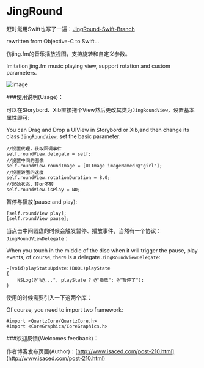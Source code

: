 JingRound
=========

赶时髦用Swift也写了一遍：[JingRound-Swift-Branch](https://github.com/isaced/JingRound/tree/swift)

rewritten from Objective-C to Swift...

仿jing.fm的音乐播放视图，支持旋转和自定义参数。


Imitation jing.fm music playing view, support rotation and custom parameters.

![image](https://raw.github.com/isaced/JingRound/master/Screenshot.png)

###使用说明(Usage)：

可以在Storybord、Xib直接拖个View然后更改其类为`JingRoundView`，设置基本属性即可:

You can Drag and Drop a UIView in Storybord or Xib,and then change its class `JingRoundView`, set the basic parameter:

```
//设置代理，获取回调事件
self.roundView.delegate = self;
//设置中间的图像
self.roundView.roundImage = [UIImage imageNamed:@"girl"]; 
//设置转圈的速度
self.roundView.rotationDuration = 8.0;
//起始状态，转or不转
self.roundView.isPlay = NO;
```

暂停与播放(pause and play):

```
[self.roundView play];
[self.roundView pause];
```

当点击中间圆盘的时候会触发暂停、播放事件，当然有一个协议：`JingRoundViewDelegate`：

When you touch in the middle of the disc when it will trigger the pause, play events, of course, there is a delegate `JingRoundViewDelegate`:

```
-(void)playStatuUpdate:(BOOL)playState
{
    NSLog(@"%@...", playState ? @"播放": @"暂停了");
}
```
使用的时候需要引入一下这两个库：

Of course, you need to import two framework:

```
#import <QuartzCore/QuartzCore.h>
#import <CoreGraphics/CoreGraphics.h>
```

###欢迎反馈(Welcomes feedback)：

作者博客发布页面(Author)：[http://www.isaced.com/post-210.html](http://www.isaced.com/post-210.html) 
